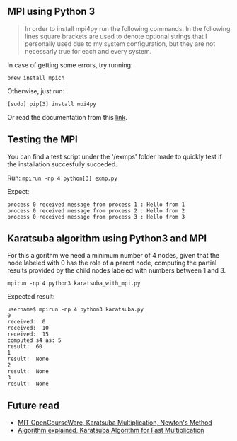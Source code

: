 
## MPI using Python 3
> In order to install mpi4py run the following commands. In the following lines square brackets are used to denote optional strings that I personally used due to my system configuration, but they are not necessarly true for each and every system.

In case of getting some errors, try running:
```
brew install mpich
```

Otherwise, just run:
```
[sudo] pip[3] install mpi4py 
```

Or read the documentation from this [link](https://mpi4py.readthedocs.io/en/stable/install.html#requirements).

## Testing the MPI

You can find a test script under the '/exmps' folder made to quickly test if the installation succesfully succeded.

Run: `mpirun -np 4 python[3] exmp.py`

Expect: 
```
process 0 received message from process 1 : Hello from 1
process 0 received message from process 2 : Hello from 2
process 0 received message from process 3 : Hello from 3
```

## Karatsuba algorithm using Python3 and MPI

For this algorithm we need a minimum number of 4 nodes, given that the node labeled with 0 has the role of a parent node, computing the partial results provided by the child nodes labeled with numbers between 1 and 3. 

```
mpirun -np 4 python3 karatsuba_with_mpi.py 
```

Expected result:
```
username$ mpirun -np 4 python3 karatsuba.py 
0
received:  0
received:  10
received:  15
computed s4 as: 5
result:  60
1
result:  None
2
result:  None
3
result:  None
```

## Future read

 - [MIT OpenCourseWare, Karatsuba Multiplication, Newton's Method](https://www.youtube.com/watch?v=JRgIXyEPnbA)
 - [Algorithm explained, Karatsuba Algorithm for Fast Multiplication](https://www.youtube.com/watch?v=IxSxi2P6Fmg)
